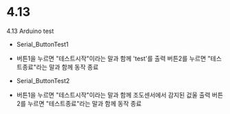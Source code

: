 # 4.13
4.13 Arduino test

+ Serial_ButtonTest1
 + 버튼1을 누르면 "테스트시작"이라는 말과 함께 'test'를 출력 버튼2를 누르면 "테스트종료"라는 말과 함께 동작 종료
 
+ Serial_ButtonTest2
 + 버튼1을 누르면 "테스트시작"이라는 말과 함께 조도센서에서 감지된 겂울 출력 버튼2를 누르면 "테스트종료"라는 말과 함께 동작 종료
